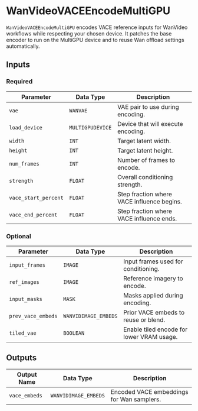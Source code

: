 # WanVideoVACEEncodeMultiGPU

`WanVideoVACEEncodeMultiGPU` encodes VACE reference inputs for WanVideo workflows while respecting your chosen device. It patches the base encoder to run on the MultiGPU device and to reuse Wan offload settings automatically.

## Inputs

### Required

| Parameter | Data Type | Description |
| --- | --- | --- |
| `vae` | `WANVAE` | VAE pair to use during encoding. |
| `load_device` | `MULTIGPUDEVICE` | Device that will execute encoding. |
| `width` | `INT` | Target latent width. |
| `height` | `INT` | Target latent height. |
| `num_frames` | `INT` | Number of frames to encode. |
| `strength` | `FLOAT` | Overall conditioning strength. |
| `vace_start_percent` | `FLOAT` | Step fraction where VACE influence begins. |
| `vace_end_percent` | `FLOAT` | Step fraction where VACE influence ends. |

### Optional

| Parameter | Data Type | Description |
| --- | --- | --- |
| `input_frames` | `IMAGE` | Input frames used for conditioning. |
| `ref_images` | `IMAGE` | Reference imagery to encode. |
| `input_masks` | `MASK` | Masks applied during encoding. |
| `prev_vace_embeds` | `WANVIDIMAGE_EMBEDS` | Prior VACE embeds to reuse or blend. |
| `tiled_vae` | `BOOLEAN` | Enable tiled encode for lower VRAM usage. |

## Outputs

| Output Name | Data Type | Description |
| --- | --- | --- |
| `vace_embeds` | `WANVIDIMAGE_EMBEDS` | Encoded VACE embeddings for Wan samplers. |
